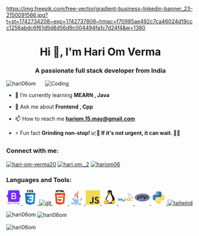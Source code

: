 https://img.freepik.com/free-vector/gradient-business-linkedin-banner_23-2150091566.jpg?t=st=1742734208~exp=1742737808~hmac=f70985ae492c7ca46024d19ccc1256abdc6f61d9d8d56d9c004494fa1c7d24f4&w=1380

<h1 align="center">Hi 👋, I'm Hari Om Verma</h1>
<h3 align="center">A passionate full stack developer from India</h3>
<img align="right" alt="Coding" width="400" src="https://cdn.dribbble.com/users/1162077/screenshots/3848914/programmer.gif">

<p align="left"> <img src="https://komarev.com/ghpvc/?username=hari06om&label=Profile%20views&color=0e75b6&style=flat" alt="hari06om" /> </p>

- 🌱 I’m currently learning **MEARN , Java**

- 💬 Ask me about **Frontend , Cpp**

- 📫 How to reach me **hariom.15.may@gmail.com**

- ⚡ Fun fact **Grinding non-stop! 📈🚀 If it's not urgent, it can wait. 📵💼**

<h3 align="left">Connect with me:</h3>
<p align="left">
<a href="https://linkedin.com/in/hari-om-verma20" target="blank"><img align="center" src="https://raw.githubusercontent.com/rahuldkjain/github-profile-readme-generator/master/src/images/icons/Social/linked-in-alt.svg" alt="hari-om-verma20" height="30" width="40" /></a>
<a href="https://instagram.com/hari.om._2" target="blank"><img align="center" src="https://raw.githubusercontent.com/rahuldkjain/github-profile-readme-generator/master/src/images/icons/Social/instagram.svg" alt="hari.om._2" height="30" width="40" /></a>
<a href="https://www.leetcode.com/hariom06" target="blank"><img align="center" src="https://raw.githubusercontent.com/rahuldkjain/github-profile-readme-generator/master/src/images/icons/Social/leet-code.svg" alt="hariom06" height="30" width="40" /></a>
</p>

<h3 align="left">Languages and Tools:</h3>
<p align="left"> <a href="https://getbootstrap.com" target="_blank" rel="noreferrer"> <img src="https://raw.githubusercontent.com/devicons/devicon/master/icons/bootstrap/bootstrap-plain-wordmark.svg" alt="bootstrap" width="40" height="40"/> </a> <a href="https://www.w3schools.com/css/" target="_blank" rel="noreferrer"> <img src="https://raw.githubusercontent.com/devicons/devicon/master/icons/css3/css3-original-wordmark.svg" alt="css3" width="40" height="40"/> </a> <a href="https://git-scm.com/" target="_blank" rel="noreferrer"> <img src="https://www.vectorlogo.zone/logos/git-scm/git-scm-icon.svg" alt="git" width="40" height="40"/> </a> <a href="https://www.w3.org/html/" target="_blank" rel="noreferrer"> <img src="https://raw.githubusercontent.com/devicons/devicon/master/icons/html5/html5-original-wordmark.svg" alt="html5" width="40" height="40"/> </a> <a href="https://www.java.com" target="_blank" rel="noreferrer"> <img src="https://raw.githubusercontent.com/devicons/devicon/master/icons/java/java-original.svg" alt="java" width="40" height="40"/> </a> <a href="https://developer.mozilla.org/en-US/docs/Web/JavaScript" target="_blank" rel="noreferrer"> <img src="https://raw.githubusercontent.com/devicons/devicon/master/icons/javascript/javascript-original.svg" alt="javascript" width="40" height="40"/> </a> <a href="https://www.linux.org/" target="_blank" rel="noreferrer"> <img src="https://raw.githubusercontent.com/devicons/devicon/master/icons/linux/linux-original.svg" alt="linux" width="40" height="40"/> </a> <a href="https://www.mysql.com/" target="_blank" rel="noreferrer"> <img src="https://raw.githubusercontent.com/devicons/devicon/master/icons/mysql/mysql-original-wordmark.svg" alt="mysql" width="40" height="40"/> </a> <a href="https://www.php.net" target="_blank" rel="noreferrer"> <img src="https://raw.githubusercontent.com/devicons/devicon/master/icons/php/php-original.svg" alt="php" width="40" height="40"/> </a> <a href="https://www.python.org" target="_blank" rel="noreferrer"> <img src="https://raw.githubusercontent.com/devicons/devicon/master/icons/python/python-original.svg" alt="python" width="40" height="40"/> </a> <a href="https://tailwindcss.com/" target="_blank" rel="noreferrer"> <img src="https://www.vectorlogo.zone/logos/tailwindcss/tailwindcss-icon.svg" alt="tailwind" width="40" height="40"/> </a> </p>

<p><img align="left" src="https://github-readme-stats.vercel.app/api/top-langs?username=hari06om&show_icons=true&locale=en&layout=compact" alt="hari06om" /></p>

<p>&nbsp;<img align="center" src="https://github-readme-stats.vercel.app/api?username=hari06om&show_icons=true&locale=en" alt="hari06om" /></p>

<p><img align="center" src="https://github-readme-streak-stats.herokuapp.com/?user=hari06om&" alt="hari06om" /></p>
